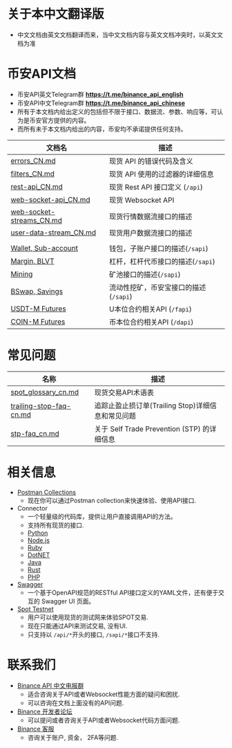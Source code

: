 # 关于本中文翻译版
* 中文文档由英文文档翻译而来，当中文文档内容与英文文档冲突时，以英文文档为准
# 币安API文档
* 币安API英文Telegram群 **https://t.me/binance_api_english**
* 币安API中文Telegram群 **https://t.me/binance_api_chinese**
* 所有于本文档内给出定义的包括但不限于接口、数据流、参数、响应等，可认为是币安官方提供的内容。
* 而所有未于本文档内给出的内容，币安均不承诺提供任何支持。

文档名 | 描述
------------ | ------------
[errors_CN.md](./errors_CN.md)     | 现货 API 的错误代码及含义
[filters_CN.md](./filters_CN.md)   | 现货 API 使用的过滤器的详细信息
[rest-api_CN.md](./rest-api_CN.md) | 现货 Rest API 接口定义 (`/api`)
[web-socket-api_CN.md](./web-socket-api_CN.md)         | 现货 Websocket API
[web-socket-streams_CN.md](./web-socket-streams_CN.md) | 现货行情数据流接口的描述
[user-data-stream_CN.md](./user-data-stream_CN.md)     | 现货用户数据流接口的描述
&#x0020; |
[Wallet, Sub-account](https://binance-docs.github.io/apidocs/spot/cn) | 钱包，子账户接口的描述(`/sapi`)
[Margin, BLVT](https://binance-docs.github.io/apidocs/spot/cn) | 杠杆，杠杆代币接口的描述(`/sapi`)
[Mining](https://binance-docs.github.io/apidocs/spot/cn) | 矿池接口的描述(`/sapi`)
[BSwap, Savings](https://binance-docs.github.io/apidocs/spot/cn) | 流动性挖矿，币安宝接口的描述(`/sapi`)
[USDT-M Futures](https://binance-docs.github.io/apidocs/futures/cn/) | U本位合约相关API (`/fapi`)
[COIN-M Futures](https://binance-docs.github.io/apidocs/delivery/cn/) | 币本位合约相关API (`/dapi`)

# 常见问题


名称 | 描述
------------ | ------------
[spot_glossary_cn.md](./faqs/spot_glossary_cn.md) | 现货交易API术语表
[trailing-stop-faq-cn.md](./faqs/trailing-stop-faq-cn.md)   | 追踪止盈止损订单(Trailing Stop)详细信息和常见问题
[stp-faq_cn.md](./faqs/stp_faq_cn.md) | 关于 Self Trade Prevention (STP) 的详细信息

# 相关信息

* [Postman Collections](https://github.com/binance/binance-api-postman)
    * 现在你可以通过Postman collection来快速体验、使用API接口.
* Connector
    * 一个轻量级的代码库，提供让用户直接调用API的方法。
    * 支持所有现货的接口.
    * [Python](https://github.com/binance/binance-connector-python)
    * [Node.js](https://github.com/binance/binance-connector-node)
    * [Ruby](https://github.com/binance/binance-connector-ruby)
    * [DotNET](https://github.com/binance/binance-connector-dotnet)
    * [Java](https://github.com/binance/binance-connector-java)
    * [Rust](https://github.com/binance/binance-spot-connector-rust)
    * [PHP](https://github.com/binance/binance-connector-php)
* [Swagger](https://github.com/binance/binance-api-swagger)
    * 一个基于OpenAPI规范的RESTful API接口定义的YAML文件，还有便于交互的 Swagger UI 页面。
* [Spot Testnet](https://testnet.binance.vision/)
    * 用户可以使用现货的测试网来体验SPOT交易.
    * 现在只能通过API来测试交易, 没有UI.
    * 只支持以 `/api/*`开头的接口, `/sapi/*`接口不支持.

# 联系我们

* [Binance API 中文电报群](https://t.me/Binance_api_Chinese)
    * 适合咨询关于API或者Websocket性能方面的疑问和困扰.
    * 可以咨询在文档上面没有的API问题.
* [Binance 开发者论坛](https://dev.binance.vision/)
    * 可以提问或者咨询关于API或者Websocket代码方面问题.
* [Binance 客服](https://www.binance.com/zh-CN/support-center)
    * 咨询关于账户, 资金， 2FA等问题.
